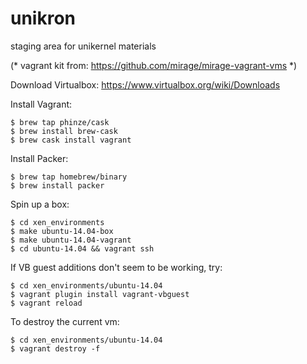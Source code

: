 # unikron
staging area for unikernel materials

(* vagrant kit from: https://github.com/mirage/mirage-vagrant-vms *)

Download Virtualbox: https://www.virtualbox.org/wiki/Downloads

Install Vagrant:

    $ brew tap phinze/cask
    $ brew install brew-cask
    $ brew cask install vagrant

Install Packer: 

    $ brew tap homebrew/binary
    $ brew install packer

Spin up a box:

    $ cd xen_environments
    $ make ubuntu-14.04-box
    $ make ubuntu-14.04-vagrant
    $ cd ubuntu-14.04 && vagrant ssh

If VB guest additions don't seem to be working, try:

    $ cd xen_environments/ubuntu-14.04
    $ vagrant plugin install vagrant-vbguest
    $ vagrant reload

To destroy the current vm:

    $ cd xen_environments/ubuntu-14.04
    $ vagrant destroy -f

